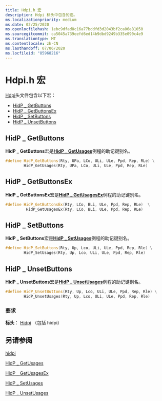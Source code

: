 ```yaml
---
title: Hdpi.h 宏
description: Hdpi 标头中包含的宏。
ms.localizationpriority: medium
ms.date: 02/25/2020
ms.openlocfilehash: 1ebc9dfad8c16a77bddfd3d2043bf2ca06e81050
ms.sourcegitcommit: ca5045a739eefd6ed14b9dbd9249b335e090c4e9
ms.translationtype: MT
ms.contentlocale: zh-CN
ms.lasthandoff: 07/06/2020
ms.locfileid: "85968216"
---
```

# <a name="hdpih-macros"></a>Hdpi.h 宏

[Hdpi](https://docs.microsoft.com/windows-hardware/drivers/ddi/hidpi/)头文件包含以下宏：

- [HidP \_ GetButtons](#hidp_getbuttons)
- [HidP \_ GetButtonsEx](#hidp_getbuttonsex)
- [HidP \_ SetButtons](#hidp_setbuttons)
- [HidP \_ UnsetButtons](#hidp_unsetbuttons)

## <a name="hidp_getbuttons"></a>HidP \_ GetButtons

**HidP \_ GetButtons**宏是[**HidP \_ GetUsages**](https://docs.microsoft.com/windows-hardware/drivers/ddi/hidpi/nf-hidpi-hidp_getusages)例程的助记键别名。

```cpp
#define HidP_GetButtons(Rty, UPa, LCo, ULi, ULe, Ppd, Rep, RLe) \
        HidP_GetUsages(Rty, UPa, LCo, ULi, ULe, Ppd, Rep, RLe)
```

## <a name="hidp_getbuttonsex"></a>HidP \_ GetButtonsEx

**HidP \_ GetButtonsEx**宏是[**HidP \_ GetUsagesEx**](https://docs.microsoft.com/windows-hardware/drivers/ddi/hidpi/nf-hidpi-hidp_getusagesex)例程的助记键别名。

```cpp
#define HidP_GetButtonsEx(Rty, LCo, BLi, ULe, Ppd, Rep, RLe)  \
         HidP_GetUsagesEx(Rty, LCo, BLi, ULe, Ppd, Rep, RLe)
```

## <a name="hidp_setbuttons"></a>HidP \_ SetButtons

**HidP \_ SetButtons**宏是[**HidP \_ SetUsages**](https://docs.microsoft.com/windows-hardware/drivers/ddi/hidpi/nf-hidpi-hidp_setusages)例程的助记键别名。

```cpp
#define HidP_SetButtons(Rty, Up, Lco, ULi, ULe, Ppd, Rep, Rle) \
        HidP_SetUsages(Rty, Up, Lco, ULi, ULe, Ppd, Rep, Rle)
```

## <a name="hidp_unsetbuttons"></a>HidP \_ UnsetButtons

**HidP \_ UnsetButtons**宏是[**HidP \_ UnsetUsages**](https://docs.microsoft.com/windows-hardware/drivers/ddi/hidpi/nf-hidpi-hidp_unsetusages)例程的助记键别名。

```cpp
#define HidP_UnsetButtons(Rty, Up, Lco, ULi, ULe, Ppd, Rep, Rle) \
        HidP_UnsetUsages(Rty, Up, Lco, ULi, ULe, Ppd, Rep, Rle)
```

### <a name="requirements"></a>要求

**标头**： [Hidpi](https://docs.microsoft.com/windows-hardware/drivers/ddi/hidpi/) （包括 hidpi）


## <a name="see-also"></a>另请参阅

[hidpi](https://docs.microsoft.com/windows-hardware/drivers/ddi/hidpi/)

[HidP \_ GetUsages](https://docs.microsoft.com/windows-hardware/drivers/ddi/hidpi/nf-hidpi-hidp_getusages)

[HidP \_ GetUsagesEx](https://docs.microsoft.com/windows-hardware/drivers/ddi/hidpi/nf-hidpi-hidp_getusagesex)

[HidP \_ SetUsages](https://docs.microsoft.com/windows-hardware/drivers/ddi/hidpi/nf-hidpi-hidp_setusages)

[HidP \_ UnsetUsages](https://docs.microsoft.com/windows-hardware/drivers/ddi/hidpi/nf-hidpi-hidp_unsetusages)
